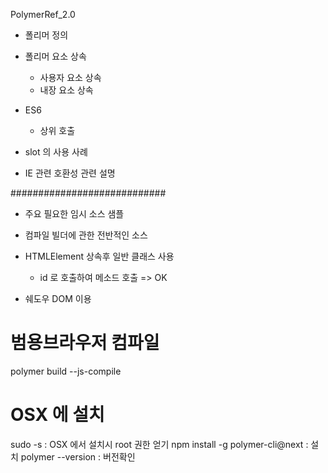 PolymerRef_2.0

 - 폴리머 정의

 - 폴리머 요소 상속
    + 사용자 요소 상속
    + 내장 요소 상속

 - ES6
    + 상위 호출
 
 - slot 의 사용 사례
 
 - IE 관련 호환성 관련 설명


############################
 - 주요 필요한 임시 소스 샘플
 
 - 컴파일 빌더에 관한 전반적인 소스

 - HTMLElement 상속후 일반 클래스 사용
    + id 로 호출하여 메소드 호출 => OK
 
 - 쉐도우 DOM 이용

# 범용브라우저 컴파일
polymer build --js-compile

# OSX 에 설치 
sudo -s                             : OSX 에서 설치시 root 권한 얻기
npm install -g polymer-cli@next     : 설치
polymer --version                   : 버전확인